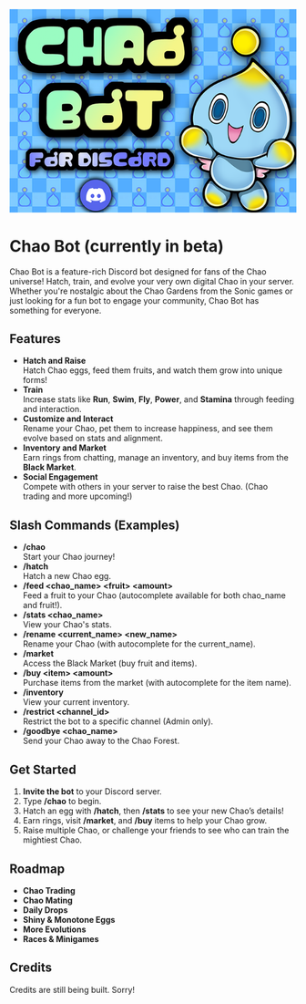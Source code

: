![alt text](https://github.com/nickshouse/chao-bot/blob/main/chao_bot.png)

# Chao Bot (currently in beta)

Chao Bot is a feature-rich Discord bot designed for fans of the Chao universe! Hatch, train, and evolve your very own digital Chao in your server. Whether you're nostalgic about the Chao Gardens from the Sonic games or just looking for a fun bot to engage your community, Chao Bot has something for everyone.

## Features

- **Hatch and Raise**  
  Hatch Chao eggs, feed them fruits, and watch them grow into unique forms!
- **Train**  
  Increase stats like **Run**, **Swim**, **Fly**, **Power**, and **Stamina** through feeding and interaction.
- **Customize and Interact**  
  Rename your Chao, pet them to increase happiness, and see them evolve based on stats and alignment.
- **Inventory and Market**  
  Earn rings from chatting, manage an inventory, and buy items from the **Black Market**.
- **Social Engagement**  
  Compete with others in your server to raise the best Chao. (Chao trading and more upcoming!)

## Slash Commands (Examples)

- **/chao**  
  Start your Chao journey!  
- **/hatch**  
  Hatch a new Chao egg.  
- **/feed \<chao_name> \<fruit> \<amount>**  
  Feed a fruit to your Chao (autocomplete available for both chao_name and fruit!).  
- **/stats \<chao_name>**  
  View your Chao's stats.  
- **/rename \<current_name> \<new_name>**  
  Rename your Chao (with autocomplete for the current_name).  
- **/market**  
  Access the Black Market (buy fruit and items).  
- **/buy \<item> \<amount>**  
  Purchase items from the market (with autocomplete for the item name).  
- **/inventory**  
  View your current inventory.  
- **/restrict \<channel_id>**  
  Restrict the bot to a specific channel (Admin only).  
- **/goodbye \<chao_name>**  
  Send your Chao away to the Chao Forest.  

## Get Started

1. **Invite the bot** to your Discord server.  
2. Type **/chao** to begin.  
3. Hatch an egg with **/hatch**, then **/stats** to see your new Chao’s details!  
4. Earn rings, visit **/market**, and **/buy** items to help your Chao grow.  
5. Raise multiple Chao, or challenge your friends to see who can train the mightiest Chao.

## Roadmap

- **Chao Trading**  
- **Chao Mating**  
- **Daily Drops**  
- **Shiny & Monotone Eggs**  
- **More Evolutions**  
- **Races & Minigames**  

## Credits

Credits are still being built.
Sorry!
